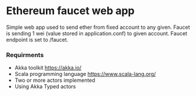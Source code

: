 # Ethereum faucet web app

Simple web app used to send ether from fixed account to any given. Faucet is sending 1 wei (value stored in application.conf) to given account. Faucet endpoint is set to /faucet.
   



### Requirments
* Akka toolkit https://akka.io/
* Scala programming language https://www.scala-lang.org/
* Two or more actors implemented
* Using Akka Typed actors
